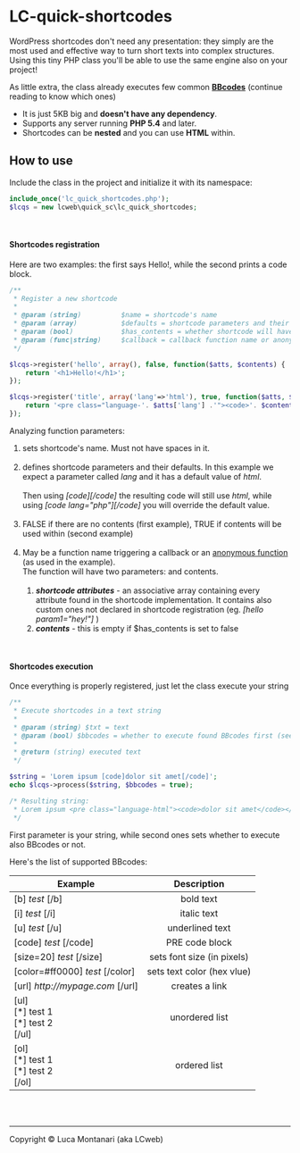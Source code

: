 # LC-quick-shortcodes
WordPress shortcodes don't need any presentation: they simply are the most used and effective way to turn short texts into complex structures.
Using this tiny PHP class you'll be able to use the same engine also on your project!

As little extra, the class already executes few common __[BBcodes](https://en.wikipedia.org/wiki/BBCode)__ (continue reading to know which ones)

* It is just 5KB big and __doesn't have any dependency__.<br/>
* Supports any server running __PHP 5.4__ and later.<br/>
* Shortcodes can be __nested__ and you can use __HTML__ within.


How to use
---

Include the class in the project and initialize it with its namespace:
	
``` php
include_once('lc_quick_shortcodes.php');
$lcqs = new lcweb\quick_sc\lc_quick_shortcodes;
```
<br/>   
   
#### Shortcodes registration
Here are two examples: the first says Hello!, while the second prints a code block.

``` php
/**
 * Register a new shortcode  
 * 
 * @param (string) 			$name = shortcode's name
 * @param (array) 			$defaults = shortcode parameters and their defaults
 * @param (bool) 			$has_contents = whether shortcode will have contents or not
 * @param (func|string) 	$callback = callback function name or anonymous function
 */

$lcqs->register('hello', array(), false, function($atts, $contents) {	
	return '<h1>Hello!</h1>';
});

$lcqs->register('title', array('lang'=>'html'), true, function($atts, $contents) {	
	return '<pre class="language-'. $atts['lang'] .'"><code>'. $contents .'</code></pre>';
});
```
	
Analyzing function parameters:

1. sets shortcode's name. Must not have spaces in it.<br/><br/>
2. defines shortcode parameters and their defaults. In this example we expect a parameter called _lang_ and it has a default value of _html_.<br/><br/>Then using _[code][/code]_ the resulting code will still use _html_, while using _[code lang="php"][/code]_ you will override the default value.<br/><br/>
3. FALSE if there are no contents (first example), TRUE if contents will be used within (second example)<br/><br/>
4. May be a function name triggering a callback or an [anonymous function](http://php.net/manual/en/functions.anonymous.php) (as used in the example).<br/>The function will have two parameters: and contents.<br/><br/>
	1. __*shortcode attributes*__ - an associative array containing every attribute found in the shortcode implementation. It contains also custom ones not declared in shortcode registration (eg. _[hello param1="hey!"]_ ) 
	2. __*contents*__ - this is empty if $has_contents is set to false  


<br/>   
   
#### Shortcodes execution
Once everything is properly registered, just let the class execute your string

``` php
/**
 * Execute shortcodes in a text string
 *
 * @param (string) $txt = text
 * @param (bool) $bbcodes = whether to execute found BBcodes first (see https://www.bbcode.org/reference.php )
 *
 * @return (string) executed text
 */

$string = 'Lorem ipsum [code]dolor sit amet[/code]';
echo $lcqs->process($string, $bbcodes = true);

/* Resulting string:
 * Lorem ipsum <pre class="language-html"><code>dolor sit amet</code></pre>
 */
```

First parameter is your string, while second ones sets whether to execute also BBcodes or not.

Here's the list of supported BBcodes:

| Example       | Description  |
| ------------- |:-------------:|
| [b] _test_ [/b] | bold text |
| [i] _test_ [/i] | italic text |
| [u] _test_ [/u] | underlined text |
| [code] _test_ [/code] | PRE code block |
| [size=20] _test_ [/size] | sets font size (in pixels) |
| [color=#ff0000] _test_ [/color] | sets text color (hex vlue) |
| [url] _http://mypage.com_ [/url] | creates a link |
| [ul]<br/>[\*] test 1 <br/>[\*] test 2 <br/>[/ul] | unordered list |
| [ol]<br/>[\*] test 1 <br/>[\*] test 2 <br/>[/ol] | ordered list |

<br/><br/>
* * *

Copyright &copy; Luca Montanari (aka LCweb)